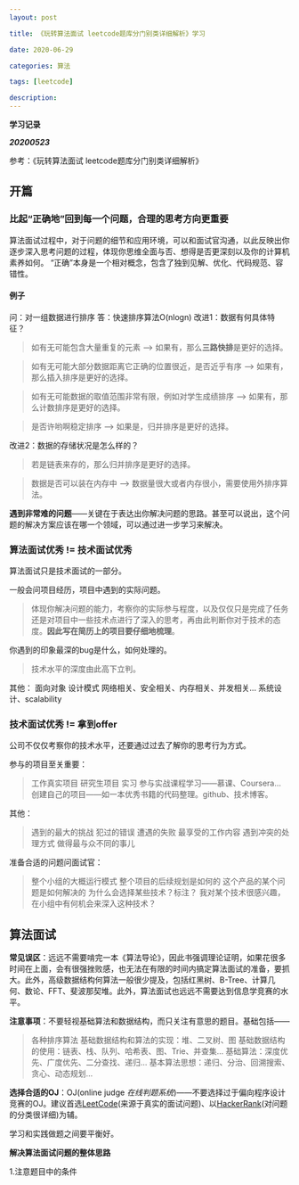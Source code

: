 ```yaml
---
layout: post

title: 《玩转算法面试 leetcode题库分门别类详细解析》学习

date: 2020-06-29

categories: 算法

tags: [leetcode]

description: 
---
```

**学习记录**

***20200523***

参考：《玩转算法面试 leetcode题库分门别类详细解析》


## 开篇

### 比起“正确地”回到每一个问题，合理的思考方向更重要

算法面试过程中，对于问题的细节和应用环境，可以和面试官沟通，以此反映出你逐步深入思考问题的过程，体现你思维全面与否、想得是否更深刻以及你的计算机素养如何。 “正确”本身是一个相对概念，包含了独到见解、优化、代码规范、容错性。

#### 例子

问：对一组数据进行排序
答：快速排序算法O(nlogn)
改进1：数据有何具体特征？

> 如有无可能包含大量重复的元素 —> 如果有，那么**三路快排**是更好的选择。

> 如有无可能大部分数据距离它正确的位置很近，是否近乎有序 —> 如果有，那么插入排序是更好的选择。

> 如有无可能数据的取值范围非常有限，例如对学生成绩排序 —> 如果有，那么计数排序是更好的选择。

> 是否许哟啊稳定排序 —> 如果是，归并排序是更好的选择。

改进2：数据的存储状况是怎么样的？

> 若是链表来存的，那么归并排序是更好的选择。

> 数据是否可以装在内存中 —> 数据量很大或者内存很小，需要使用外排序算法。

**遇到非常难的问题**——关键在于表达出你解决问题的思路。甚至可以说出，这个问题的解决方案应该在哪一个领域，可以通过进一步学习来解决。

### 算法面试优秀 != 技术面试优秀

算法面试只是技术面试的一部分。

一般会问项目经历，项目中遇到的实际问题。
> 体现你解决问题的能力，考察你的实际参与程度，以及仅仅只是完成了任务还是对项目中一些技术点进行了深入的思考，再由此判断你对于技术的态度。**因此写在简历上的项目要仔细地梳理**。

你遇到的印象最深的bug是什么，如何处理的。
> 技术水平的深度由此高下立判。

其他：
面向对象
设计模式
网络相关、安全相关、内存相关、并发相关...
系统设计、scalability

### 技术面试优秀 != 拿到offer

公司不仅仅考察你的技术水平，还要通过过去了解你的思考行为方式。

参与的项目至关重要：

> 工作真实项目
> 研究生项目
> 实习
> 参与实战课程学习——慕课、Coursera...
> 创建自己的项目——如一本优秀书籍的代码整理。github、技术博客。

其他：

> 遇到的最大的挑战
> 犯过的错误
> 遭遇的失败
> 最享受的工作内容
> 遇到冲突的处理方式
> 做得最与众不同的事儿

准备合适的问题问面试官：

> 整个小组的大概运行模式
> 整个项目的后续规划是如何的
> 这个产品的某个问题是如何解决的
> 为什么会选择某些技术？标注？
> 我对某个技术很感兴趣，在小组中有何机会来深入这种技术？



## 算法面试 

**常见误区**：远远不需要啃完一本《算法导论》，因此书强调理论证明，如果花很多时间在上面，会有很强挫败感，也无法在有限的时间内搞定算法面试的准备，要抓大。此外，高级数据结构何算法一般很少提及，包括红黑树、B-Tree、计算几何、数论、FFT、斐波那契堆。此外，算法面试也远远不需要达到信息学竞赛的水平。

**注意事项**：不要轻视基础算法和数据结构，而只关注有意思的题目。基础包括——

> 各种排序算法
> 基础数据结构和算法的实现：堆、二叉树、图
> 基础数据结构的使用：链表、栈、队列、哈希表、图、Trie、并查集...
> 基础算法：深度优先、广度优先、二分查找、递归...
> 基本算法思想：递归、分治、回溯搜索、贪心、动态规划...

**选择合适的OJ**：OJ(online judge *在线判题系统*)——不要选择过于偏向程序设计竞赛的OJ。建议首选[LeetCode](http:www.leetcode.com)(来源于真实的面试问题)、以[HackerRank](http://www.hackerrank.com)(对问题的分类很详细)为辅。

学习和实践做题之间要平衡好。

**解决算法面试问题的整体思路**

1.注意题目中的条件

